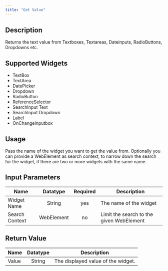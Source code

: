 ```yaml
---
title: "Get Value"
---
```

## Description
Returns the text value from Textboxes, Textareas, Dateinputs, RadioButtons, Dropdowns etc.

## Supported Widgets
+ TextBox
+ TextArea
+ DatePicker
+ Dropdown
+ RadioButton
+ ReferenceSelector
+ SearchInput Text
+ SearchInput Dropdown
+ Label
+ OnChangeInputbox

## Usage
Pass the name of the widget you want to get the value from.
Optionally you can provide a WebElement as search context, to narrow down the search for the widget, if there are two or more widgets with the same name.

## Input Parameters

Name | Datatype | Required | Description
---- |:--------:| :-------:|---------------
Widget Name | String | yes | The name of the widget
Search Context | WebElement | no | Limit the search to the given WebElement

## Return Value

Name | Datatype | Description
---- | :---------: | ---------------
Value | String | The displayed value of the widget.
